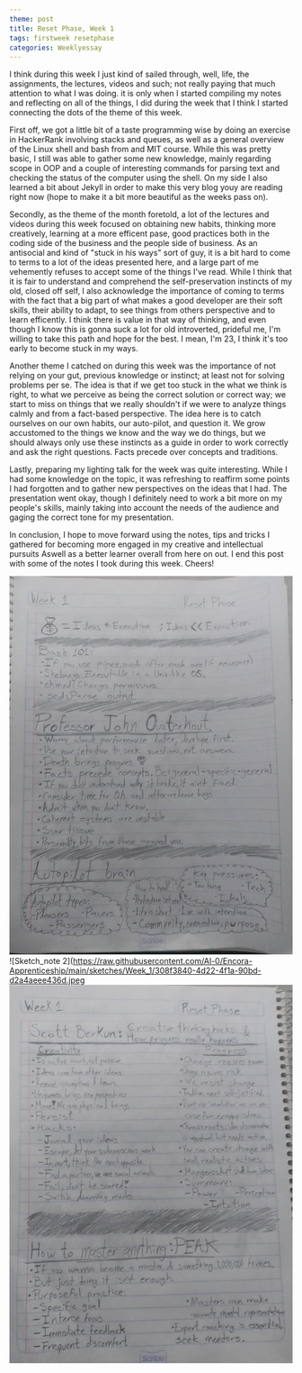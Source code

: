 ```yaml
---
theme: post
title: Reset Phase, Week 1
tags: firstweek resetphase
categories: Weeklyessay
---
```


I think during this week I just kind of sailed through, well, life, the assignments, the lectures, videos and such; not really paying that much attention to what I was doing. it is only when I started compiling my notes and reflecting on all of the things, I did during the week that I think I started connecting the dots of the theme of this week. 

  

First off, we got a little bit of a taste programming wise by doing an exercise in HackerRank involving stacks and queues, as well as a general overview of the Linux shell and bash from and MIT course. While this was pretty basic, I still was able to gather some new knowledge, mainly regarding scope in OOP and a couple of interesting commands for parsing text and checking the status of the computer using the shell. On my side I also learned a bit about Jekyll in order to make this very blog youy are reading right now (hope to make it a bit more beautiful as the weeks pass on). 

  

Secondly, as the theme of the month foretold, a lot of the lectures and videos during this week focused on obtaining new habits, thinking more creatively, learning at a more efficent pase, good practices both in the coding side of the business and the people side of business. As an antisocial and kind of "stuck in his ways" sort of guy, it is a bit hard to come to terms to a lot of the ideas presented here, and a large part of me vehemently refuses to accept some of the things I've read. While I think that it is fair to understand and comprehend the self-preservation instincts of my old, closed off self, I also acknowledge the importance of coming to terms with the fact that a big part of what makes a good developer are their soft skills, their ability to adapt, to see things from others perspective and to learn efficently. I think there is value in that way of thinking, and even though I know this is gonna suck a lot for old introverted, prideful me, I'm willing to take this path and hope for the best. I mean, I'm 23, I think it's too early to become stuck in my ways. 

  

Another theme I catched on during this week was the importance of not relying on your gut, previous knowledge or instinct; at least not for solving problems per se. The idea is that if we get too stuck in the what we think is right, to what we perceive as being the correct solution or correct way; we start to miss on things that we really shouldn't if we were to analyze things calmly and from a fact-based perspective. The idea here is to catch ourselves on our own habits, our auto-pilot, and question it. We grow accustomed to the things we know and the way we do things, but we should always only use these instincts as a guide in order to work correctly and ask the right questions. Facts precede over concepts and traditions. 

  

Lastly, preparing my lighting talk for the week was quite interesting. While I had some knowledge on the topic, it was refreshing to reaffirm some points I had forgotten and to gather new perspectives on the ideas that I had. The presentation went okay, though I definitely need to work a bit more on my people's skills, mainly taking into account the needs of the audience and gaging the correct tone for my presentation. 

  

In conclusion, I hope to move forward using the notes, tips and tricks I gathered for becoming more engaged in my creative and intellectual pursuits Aswell as a better learner overall from here on out. I end this post with some of the notes I took during this week. Cheers! 

![Sketch_note 1](https://raw.githubusercontent.com/Al-0/Encora-Apprenticeship/main/sketches/Week_1/12bda9d9-3262-4661-9a73-1e97506a79fb.jpeg)
![Sketch_note 2](https://raw.githubusercontent.com/Al-0/Encora-Apprenticeship/main/sketches/Week_1/308f3840-4d22-4f1a-90bd-d2a4aeee436d.jpeg
![Sketch_note 3](https://raw.githubusercontent.com/Al-0/Encora-Apprenticeship/main/sketches/Week_1/69f57563-effa-40d6-951a-7df0623c74d6.jpeg)

